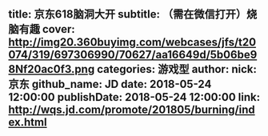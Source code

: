 title: 京东618脑洞大开
subtitle: （需在微信打开）烧脑有趣
cover: http://img20.360buyimg.com/webcases/jfs/t20074/319/697306990/70627/aa16649d/5b06be98Nf20ac0f3.png
categories: 游戏型
author:
  nick: 京东
  github_name: JD
date: 2018-05-24 12:00:00
publishDate: 2018-05-24 12:00:00
link: http://wqs.jd.com/promote/201805/burning/index.html
---